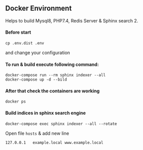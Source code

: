 ## Docker Environment

Helps to build Mysql8, PHP7.4, Redis Server & Sphinx search 2.

#### Before start
````
cp .env.dist .env
````
and change your configuration

#### To run & build execute following command:
````
docker-compose run --rm sphinx indexer --all
docker-compose up -d --bild 
````
#### After that check the containers are working
````
docker ps
````
#### Build indices in sphinx search engine
````
docker-compose exec sphinx indexer --all --rotate
````
Open file `hosts` & add new line
````
127.0.0.1   example.local www.example.local
````
